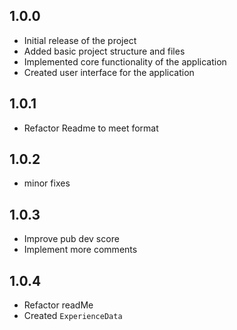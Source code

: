 ## 1.0.0

* Initial release of the project
* Added basic project structure and files
* Implemented core functionality of the application
* Created user interface for the application


## 1.0.1

* Refactor Readme to meet format

## 1.0.2

* minor fixes

## 1.0.3

* Improve pub dev score
* Implement more comments

## 1.0.4

* Refactor readMe
* Created `ExperienceData`